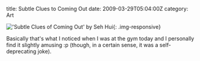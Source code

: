 title: Subtle Clues to Coming Out
date: 2009-03-29T05:04:00Z
category: Art

!['Subtle Clues of Coming Out' by Seh Hui](http://img.photobucket.com/albums/v95/seh_hui/livejournal/SubtleClues.jpg){: .img-responsive}

Basically that's what I noticed when I was at the gym today and I personally find it slightly amusing :p (though, in a certain sense, it was a self-deprecating joke).
